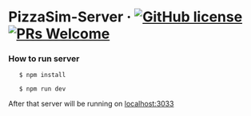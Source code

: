 # PizzaSim-Server &middot; [![GitHub license](https://img.shields.io/badge/license-MIT-blue.svg)](https://opensource.org/licenses/MIT) [![PRs Welcome](https://img.shields.io/badge/PRs-welcome-brightgreen.svg)](https://github.com/dejvid98/PizzaSim-Backend/pulls)

### How to run server

```
   $ npm install
```

```
   $ npm run dev
```

After that server will be running on [localhost:3033 ](http://localhost:303)
